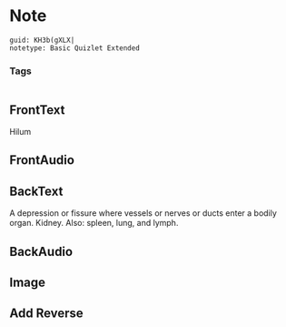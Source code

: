 # Note
```
guid: KH3b(gXLX|
notetype: Basic Quizlet Extended
```

### Tags
```
```

## FrontText
Hilum

## FrontAudio


## BackText
A depression or fissure where vessels or nerves or ducts enter a bodily organ. Kidney. Also: spleen, lung, and lymph.

## BackAudio


## Image


## Add Reverse

